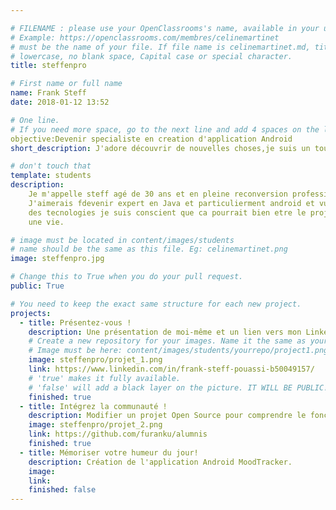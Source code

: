 ```yaml
---

# FILENAME : please use your OpenClassrooms's name, available in your url.
# Example: https://openclassrooms.com/membres/celinemartinet
# must be the name of your file. If file name is celinemartinet.md, title is celinemartinet.
# lowercase, no blank space, Capital case or special character.
title: steffenpro

# First name or full name
name: Frank Steff
date: 2018-01-12 13:52

# One line.
# If you need more space, go to the next line and add 4 spaces on the left, as in 'description'.
objective:Devenir specialiste en creation d'application Android
short_description: J'adore découvrir de nouvelles choses,je suis un touche à tout.

# don't touch that
template: students
description:
    Je m'appelle steff agé de 30 ans et en pleine reconversion professionnelle.
    J'aimerais fdevenir expert en Java et particulierment android et vu l'avancée
    des tecnologies je suis conscient que ca pourrait bien etre le projet de toute
    une vie.

# image must be located in content/images/students
# name should be the same as this file. Eg: celinemartinet.png
image: steffenpro.jpg

# Change this to True when you do your pull request.
public: True

# You need to keep the exact same structure for each new project.
projects:
  - title: Présentez-vous !
    description: Une présentation de moi-même et un lien vers mon LinkedIn.
    # Create a new repository for your images. Name it the same as your nickname and profile picture.
    # Image must be here: content/images/students/yourrepo/project1.png
    image: steffenpro/projet_1.png
    link: https://www.linkedin.com/in/frank-steff-pouassi-b50049157/
    # 'true' makes it fully available.
    # 'false' will add a black layer on the picture. IT WILL BE PUBLIC!
    finished: true
  - title: Intégrez la communauté !
    description: Modifier un projet Open Source pour comprendre le fonctionnement de Git, de Github et des pull requests. 
    image: steffenpro/projet_2.png
    link: https://github.com/furanku/alumnis
    finished: true
  - title: Mémoriser votre humeur du jour!
    description: Création de l'application Android MoodTracker.
    image: 
    link:
    finished: false
---
```

